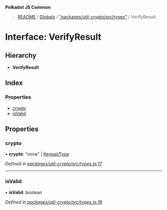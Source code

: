 **Polkadot JS Common**

> [README](../README.md) / [Globals](../globals.md) / ["packages/util-crypto/src/types"](../modules/_packages_util_crypto_src_types_.md) / VerifyResult

# Interface: VerifyResult

## Hierarchy

* **VerifyResult**

## Index

### Properties

* [crypto](_packages_util_crypto_src_types_.verifyresult.md#crypto)
* [isValid](_packages_util_crypto_src_types_.verifyresult.md#isvalid)

## Properties

### crypto

•  **crypto**: \"none\" \| [KeypairType](../modules/_packages_util_crypto_src_types_.md#keypairtype)

*Defined in [packages/util-crypto/src/types.ts:17](https://github.com/polkadot-js/common/blob/975103fd/packages/util-crypto/src/types.ts#L17)*

___

### isValid

•  **isValid**: boolean

*Defined in [packages/util-crypto/src/types.ts:18](https://github.com/polkadot-js/common/blob/975103fd/packages/util-crypto/src/types.ts#L18)*
